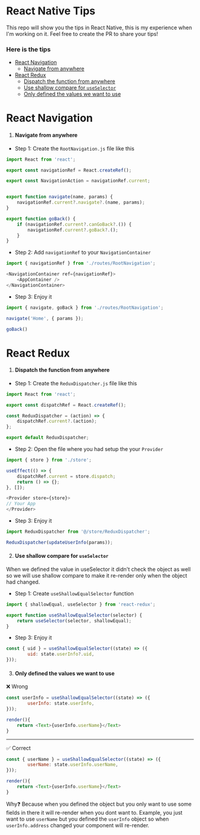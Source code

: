 # React Native Tips 

This repo will show you the tips in React Native, this is my experience when I'm working on it.
Feel free to create the PR to share your tips!

### Here is the tips

- [React Navigation](#react-navigation)
    - [Navigate from anywhere](#navigate-from-anywhere)
- [React Redux](#react-redux)
    - [Dispatch the function from anywhere](#dispatch-the-function-from-anywhere)
    - [Use shallow compare for `useSelector`](#use-shallow-compare-for-useSelector)
    - [Only defined the values we want to use](#only-defined-the-values-we-want-to-use)



# React Navigation
1. #### Navigate from anywhere

- Step 1: Create the `RootNavigation.js` file like this
```javascript
import React from 'react';

export const navigationRef = React.createRef();

export const NavigationAction = navigationRef.current;


export function navigate(name, params) {
    navigationRef.current?.navigate?.(name, params);
}

export function goBack() {
    if (navigationRef.current?.canGoBack?.()) {
        navigationRef.current?.goBack?.();
    }
}
```

- Step 2: Add `navigationRef` to your `NavigationContainer`
```javascript
import { navigationRef } from './routes/RootNavigation';

<NavigationContainer ref={navigationRef}>
    <AppContainer />
</NavigationContainer>
```

- Step 3: Enjoy it
```javascript
import { navigate, goBack } from './routes/RootNavigation';

navigate('Home', { params });

goBack()
```

# React Redux

1. #### Dispatch the function from anywhere

- Step 1: Create the `ReduxDispatcher.js` file like this
```javascript
import React from 'react';

export const dispatchRef = React.createRef();

const ReduxDispatcher = (action) => {
    dispatchRef.current?.(action);
};

export default ReduxDispatcher;
```

- Step 2: Open the file where you had setup the your `Provider` 
```javascript
import { store } from './store';

useEffect(() => {
    dispatchRef.current = store.dispatch;
    return () => {};
}, []);

<Provider store={store}>
// Your App
</Provider>
```

- Step 3: Enjoy it
```javascript
import ReduxDispatcher from '@/store/ReduxDispatcher';

ReduxDispatcher(updateUserInfo(params));
```

2. #### Use shallow compare for `useSelector`
When we defined the value in useSelector it didn't check the object as well so we will use shallow compare to make it re-render only when the object had changed.

- Step 1: Create `useShallowEqualSelector` function
```javascript
import { shallowEqual, useSelector } from 'react-redux';

export function useShallowEqualSelector(selector) {
    return useSelector(selector, shallowEqual);
}
```

- Step 3: Enjoy it

```javascript
const { uid } = useShallowEqualSelector((state) => ({
        uid: state.userInfo?.uid,
}));
```

3. #### Only defined the values we want to use

❌ Wrong
```javascript
const userInfo = useShallowEqualSelector((state) => ({
        userInfo: state.userInfo,
}));

render(){
    return <Text>{userInfo.userName}</Text>
}
```
----
✅ Correct
```javascript
const { userName } = useShallowEqualSelector((state) => ({
        userName: state.userInfo.userName,
}));

render(){
    return <Text>{userInfo.userName}</Text>
}
```
Why❓
Because when you defined the object but you only want to use some fields in there it will re-render when you dont want to. Example, you just want to use `userName` but you defined the `userInfo` object so when `userInfo.address` changed your component will re-render.
